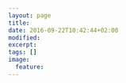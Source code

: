 ```yaml
---
layout: page
title: 
date: 2016-09-22T10:42:44+02:00
modified:
excerpt:
tags: []
image:
  feature:
---
```


